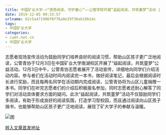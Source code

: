 ```yaml
---
title: 中国矿业大学->“感悟阅读，守护童心”——公管学院开展“益起阅读，共筑童梦”活动 | cumt.net.cn
date: 2019-12-05 09:33:57
urlname: 62c5a471906f0f76a8e29f30ab10b14c
tags: 
- 中国矿业大学
categories:
- cumt.net.cn
- 中国矿业大学
---
```

志愿者现场宣传活动为鼓励同学们培养良好的阅读习惯，帮助山区孩子更广泛地阅读，公管青协于12月3日在中国矿业大学南湖校区开展了“益起阅读，共筑童梦”公益活动。12月3日中午，公管青协志愿者展开了活动宣传，详细地向同学们介绍活动内容。参与者们在活动时间内阅读完一本书，做好阅读笔记，最后会根据阅读时长进行奖励，而且每两名同学在活动期内完成阅读，公管青协将为山区儿童捐赠一本书。同学们在听完志愿者们的介绍后积极报名参加，同时志愿者还耐心解答了同学们对活动具体要求方面的疑问。此次“益起阅读，共筑童梦”活动不仅鼓励同学们多阅读，有助于形成良好的阅读氛围，打造学习型校园，而且通过阅读向山区孩子捐书，也能够帮助山区孩子更广泛地阅读，展现了矿大学子的奉献与温暖。

![图](http://xwzx.cumt.edu.cn/_upload/article/images/46/49/6750a4f04d7a91a20dc5aa09f22e/a08bf925-bfc1-42da-9b16-4a5a3a8077c5.jpeg)

[转入文章首发地址](http://xwzx.cumt.edu.cn/6f/17/c523a552727/page.htm)